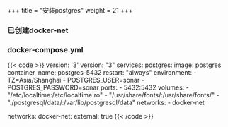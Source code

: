 +++
title = "安装postgres"
weight = 21
+++

### 已创建docker-net
### docker-compose.yml
{{< code >}}
version: '3'
version: "3"
services:
  postgres:
    image: postgres
    container_name: postgres-5432
    restart: "always"
    environment:
      - TZ=Asia/Shanghai
      - POSTGRES_USER=sonar
      - POSTGRES_PASSWORD=sonar
    ports:
      - 5432:5432
    volumes:
      - "/etc/localtime:/etc/localtime:ro"
      - "/usr/share/fonts/:/usr/share/fonts/"
      - "./postgresql/data/:/var/lib/postgresql/data"
    networks:
      - docker-net

networks:
  docker-net:
    external: true
{{< /code >}}

